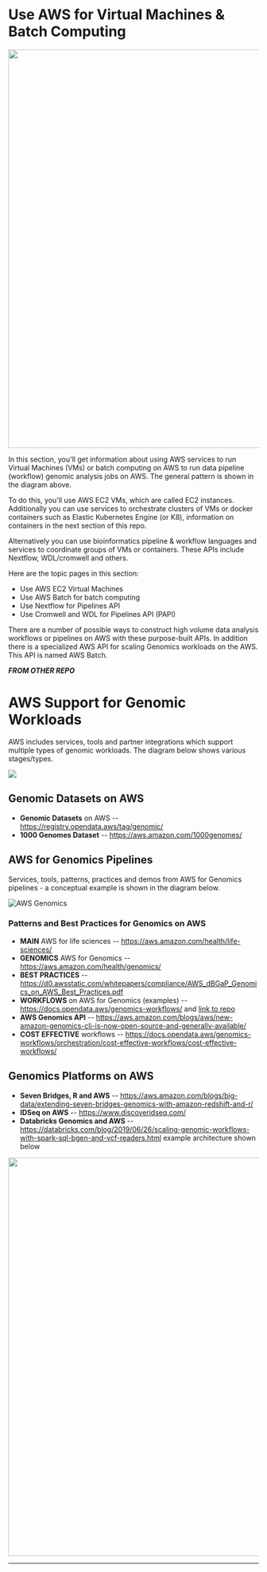 # Use AWS for Virtual Machines & Batch Computing

<img src="https://github.com/lynnlangit/aws-for-bioinformatics/blob/main/3_VMs_%26_Batch-LYNN/images/pipeline-arch.png" width=800>

In this section, you'll get information about using AWS services to run Virtual Machines (VMs) or batch computing on AWS to run data pipeline (workflow) genomic analysis jobs on AWS.  The general pattern is shown in the diagram above.  

To do this, you'll use AWS EC2 VMs, which are called EC2 instances.  Additionally you can use services to orchestrate clusters of VMs or docker containers such as Elastic Kubernetes Engine (or K8), information on containers in the next section of this repo. 

Alternatively you can use bioinformatics pipeline & workflow languages and services to coordinate groups of VMs or containers.  These APIs include Nextflow, WDL/cromwell and others.

Here are the topic pages in this section:

- Use AWS EC2 Virtual Machines
- Use AWS Batch for batch computing
- Use Nextflow for Pipelines API
- Use Cromwell and WDL for Pipelines API (PAPI)

There are a number of possible ways to construct high volume data analysis workflows or pipelines on AWS with these purpose-built APIs.  In addition there is a specialized AWS API for scaling Genomics workloads on the AWS. This API is named AWS Batch.

***FROM OTHER REPO***

# AWS Support for Genomic Workloads
AWS includes services, tools and partner integrations which support multiple types of genomic workloads.  The diagram below shows various stages/types.

<img src="https://github.com/lynnlangit/TeamTeri/blob/master/Images/aws-genomics-concepts.png">

## Genomic Datasets on AWS
* **Genomic Datasets** on AWS -- https://registry.opendata.aws/tag/genomic/
* **1000 Genomes Dataset** -- https://aws.amazon.com/1000genomes/

## AWS for Genomics Pipelines
Services, tools, patterns, practices and demos from AWS for Genomics pipelines - a conceptual example is shown in the diagram below.  

![AWS Genomics](https://github.com/lynnlangit/TeamTeri/blob/master/Images/AWS-Genomics.png)

### Patterns and Best Practices for Genomics on AWS

* **MAIN** AWS for life sciences  -- https://aws.amazon.com/health/life-sciences/
* **GENOMICS** AWS for Genomics -- https://aws.amazon.com/health/genomics/
* **BEST PRACTICES** -- https://d0.awsstatic.com/whitepapers/compliance/AWS_dBGaP_Genomics_on_AWS_Best_Practices.pdf
* **WORKFLOWS** on AWS for Genomics (examples) -- https://docs.opendata.aws/genomics-workflows/ and [link to repo](https://github.com/aws-samples/aws-genomics-workflows)
* **AWS Genomics API** -- https://aws.amazon.com/blogs/aws/new-amazon-genomics-cli-is-now-open-source-and-generally-available/
* **COST EFFECTIVE** workflows -- https://docs.opendata.aws/genomics-workflows/orchestration/cost-effective-workflows/cost-effective-workflows/

## Genomics Platforms on AWS

* **Seven Bridges, R and AWS** -- https://aws.amazon.com/blogs/big-data/extending-seven-bridges-genomics-with-amazon-redshift-and-r/
* **IDSeq on AWS** -- https://www.discoveridseq.com/
* **Databricks Genomics and AWS** -- https://databricks.com/blog/2019/06/26/scaling-genomic-workflows-with-spark-sql-bgen-and-vcf-readers.html example architecture shown below

<img src="https://github.com/lynnlangit/TeamTeri/blob/master/Images/databricks-genomics.png" width=800>

* * *



